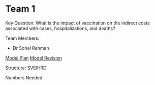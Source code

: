# Team 1

Key Question: What is the impact of vaccination on the indirect costs associated with cases, hospitalizations, and deaths?

Team Members:

 * Dr Sohel Rahman
 
 [Model Plan](Team1model.pdf)
 [Model Revision](Team1model2.pdf)

Structure: SVEIHRD


Numbers Needed:


